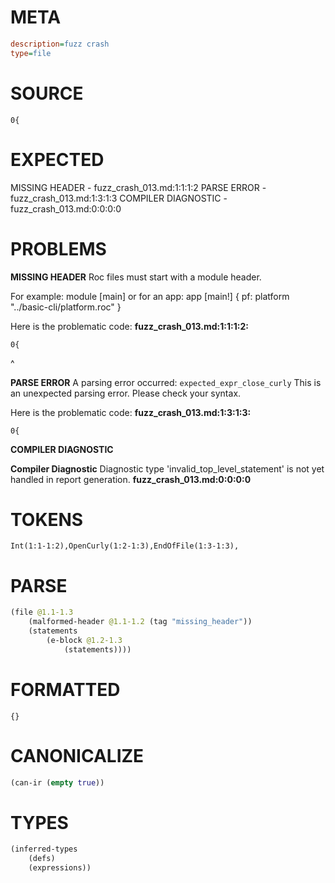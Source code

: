 # META
~~~ini
description=fuzz crash
type=file
~~~
# SOURCE
~~~roc
0{
~~~
# EXPECTED
MISSING HEADER - fuzz_crash_013.md:1:1:1:2
PARSE ERROR - fuzz_crash_013.md:1:3:1:3
COMPILER DIAGNOSTIC - fuzz_crash_013.md:0:0:0:0
# PROBLEMS
**MISSING HEADER**
Roc files must start with a module header.

For example:
        module [main]
or for an app:
        app [main!] { pf: platform "../basic-cli/platform.roc" }

Here is the problematic code:
**fuzz_crash_013.md:1:1:1:2:**
```roc
0{
```
^


**PARSE ERROR**
A parsing error occurred: `expected_expr_close_curly`
This is an unexpected parsing error. Please check your syntax.

Here is the problematic code:
**fuzz_crash_013.md:1:3:1:3:**
```roc
0{
```
  


**COMPILER DIAGNOSTIC**

**Compiler Diagnostic**
Diagnostic type 'invalid_top_level_statement' is not yet handled in report generation.
**fuzz_crash_013.md:0:0:0:0**

# TOKENS
~~~zig
Int(1:1-1:2),OpenCurly(1:2-1:3),EndOfFile(1:3-1:3),
~~~
# PARSE
~~~clojure
(file @1.1-1.3
	(malformed-header @1.1-1.2 (tag "missing_header"))
	(statements
		(e-block @1.2-1.3
			(statements))))
~~~
# FORMATTED
~~~roc
{}
~~~
# CANONICALIZE
~~~clojure
(can-ir (empty true))
~~~
# TYPES
~~~clojure
(inferred-types
	(defs)
	(expressions))
~~~
